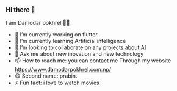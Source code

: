 ### Hi there 👋

I am Damodar pokhrel 👋😄

- 🔭 I’m currently working on flutter.
- 🌱 I’m currently learning Artificial intelligence
- 👯 I’m looking to collaborate on any projects about AI
- 💬 Ask me about new inovation and new technology
- 📫 How to reach me: you can contact me Through my website https://www.damodarpokhrel.com.np/
- 😄  Second name: prabin.
- ⚡ Fun fact: i love to watch movies

